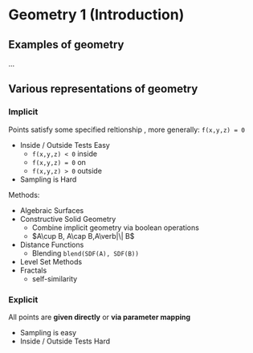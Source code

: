 # Geometry 1 (Introduction)
## Examples of geometry
...
## Various representations of geometry
### Implicit
Points satisfy some specified reltionship
, more generally: $\texttt{f(x,y,z) = 0}$
* Inside / Outside Tests Easy
  * $\texttt{f(x,y,z) < 0}$ inside
  * $\texttt{f(x,y,z) = 0}$ on
  * $\texttt{f(x,y,z) > 0}$ outside
* Sampling is Hard

Methods:
* Algebraic Surfaces
* Constructive Solid Geometry 
  * Combine implicit geometry via boolean operations
  * $A\cup B, A\cap B,A\verb|\| B$
* Distance Functions
  * Blending $\texttt{blend(SDF(A), SDF(B))}$
* Level Set Methods
* Fractals
  * self-similarity
### Explicit
All points are **given directly** or **via parameter mapping**
* Sampling is easy
* Inside / Outside Tests Hard